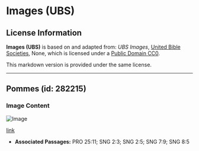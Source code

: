 # Images (UBS)

## License Information

**Images (UBS)** is based on and adapted from: _UBS Images_, [United Bible Societies](https://unitedbiblesocieties.org/), None, which is licensed under a [Public Domain CC0](https://creativecommons.org/public-domain/cc0/).

This markdown version is provided under the same license.



--------------------------------

## Pommes (id: 282215)

### Image Content

![Image](https://cdn.aquifer.bible/aquifer-content/resources/Media/WEB-0035_apples.jpg)

[link](https://cdn.aquifer.bible/aquifer-content/resources/Media/WEB-0035_apples.jpg)

* **Associated Passages:** PRO 25:11; SNG 2:3; SNG 2:5; SNG 7:9; SNG 8:5

